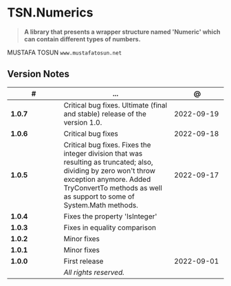 # TSN.Numerics
> **A library that presents a wrapper structure named 'Numeric' which can contain different types of numbers.**

MUSTAFA TOSUN
`www.mustafatosun.net`

## Version Notes
| # | ... | @ |
|--|--|--|
| **1.0.7** | Critical bug fixes. Ultimate (final and stable) release of the version 1.0. | 2022-09-19 |
| **1.0.6** | Critical bug fixes | 2022-09-18 |
| **1.0.5** | Critical bug fixes. Fixes the integer division that was resulting as truncated; also, dividing by zero won't throw exception anymore. Added TryConvertTo methods as well as support to some of System.Math methods. | 2022-09-17 |
| **1.0.4** | Fixes the property 'IsInteger' | |
| **1.0.3** | Fixes in equality comparison | |
| **1.0.2** | Minor fixes | |
| **1.0.1** | Minor fixes | |
| **1.0.0** | First release | 2022-09-01 |
|&nbsp;&nbsp;&nbsp;&nbsp;&nbsp;&nbsp;&nbsp;&nbsp;&nbsp;&nbsp;&nbsp;&nbsp;&nbsp;&nbsp;&nbsp;&nbsp;&nbsp;&nbsp;&nbsp;&nbsp;&nbsp;&nbsp;&nbsp;&nbsp;&nbsp;|*All rights reserved.*|&nbsp;&nbsp;&nbsp;&nbsp;&nbsp;&nbsp;&nbsp;&nbsp;&nbsp;&nbsp;&nbsp;&nbsp;&nbsp;&nbsp;&nbsp;&nbsp;&nbsp;&nbsp;&nbsp;&nbsp;&nbsp;&nbsp;&nbsp;&nbsp;&nbsp;|